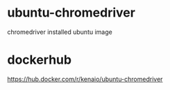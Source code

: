 # ubuntu-chromedriver
chromedriver installed ubuntu image  
  
# dockerhub
https://hub.docker.com/r/kenaio/ubuntu-chromedriver
